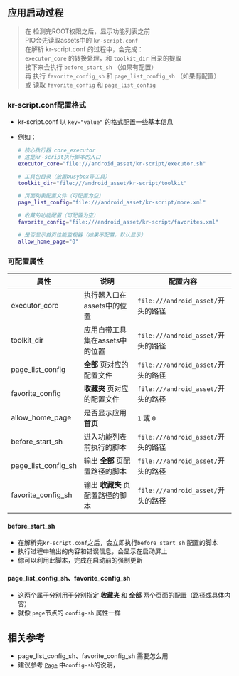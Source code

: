 ## 应用启动过程

> 在 检测完ROOT权限之后，显示功能列表之前<br />
> PIO会先读取assets中的 `kr-script.conf`<br />
> 在解析 kr-script.conf 的过程中，会完成：<br />
> `executor_core` 的转换处理，和 `toolkit_dir` 目录的提取<br />
> 接下来会执行 `before_start_sh` （如果有配置）<br />
> 再  执行 `favorite_config_sh` 和 `page_list_config_sh` （如果有配置）<br />
> 或  读取 `favorite_config` 和 `page_list_config` 

### kr-script.conf配置格式
- kr-script.conf 以 `key="value"` 的格式配置一些基本信息
- 例如：

  ```sh
  # 核心执行器 core_executor
  # 这是kr-script执行脚本的入口
  executor_core="file:///android_asset/kr-script/executor.sh"

  # 工具包目录（放置busybox等工具）
  toolkit_dir="file:///android_asset/kr-script/toolkit"

  # 页面列表配置文件（可配置为空）
  page_list_config="file:///android_asset/kr-script/more.xml"

  # 收藏的功能配置（可配置为空）
  favorite_config="file:///android_asset/kr-script/favorites.xml"

  # 是否显示首页性能监视器（如果不配置，默认显示）
  allow_home_page="0"
  ```

### 可配置属性

| 属性 | 说明 | 配置内容 |
| - | - | - |
| executor_core | 执行器入口在assets中的位置 | `file:///android_asset/`开头的路径 |
| toolkit_dir | 应用自带工具集在assets中的位置 | `file:///android_asset/`开头的路径 |
| page_list_config | **全部** 页对应的配置文件 | `file:///android_asset/`开头的路径 |
| favorite_config | **收藏夹** 页对应的配置文件 | `file:///android_asset/`开头的路径 |
| allow_home_page | 是否显示应用**首页** | `1` 或 `0` |
| before_start_sh | 进入功能列表前执行的脚本 | `file:///android_asset/`开头的路径 |
| page_list_config_sh | 输出 **全部** 页配置路径的脚本 | `file:///android_asset/`开头的路径 |
| favorite_config_sh | 输出 **收藏夹** 页配置路径的脚本 | `file:///android_asset/`开头的路径 |

#### before_start_sh
- 在解析完`kr-script.conf`之后，会立即执行`before_start_sh` 配置的脚本
- 执行过程中输出的内容和错误信息，会显示在启动屏上
- 你可以利用此脚本，完成在启动前的强制更新

#### page_list_config_sh、favorite_config_sh
- 这两个属于分别用于分别指定 **收藏夹** 和 **全部** 两个页面的配置（路径或具体内容）
- 就像 `page`节点的 `config-sh` 属性一样

## 相关参考
- page_list_config_sh、favorite_config_sh 需要怎么用
- 建议参考 [`Page`](#/doc?doc=/docs/Page.md) 中`config-sh`的说明，
